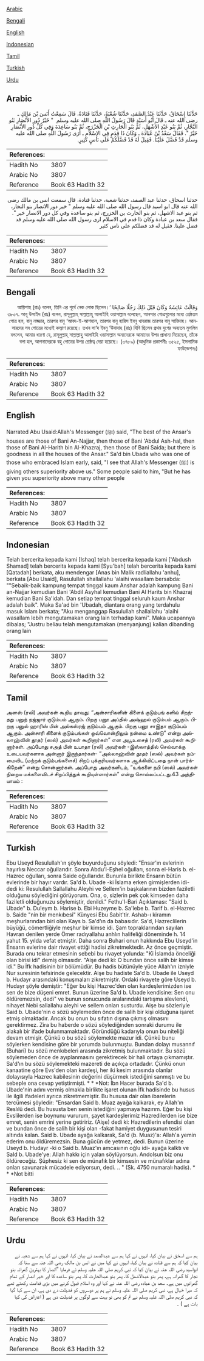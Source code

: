 [Arabic](#arabic)

[Bengali](#bengali)

[English](#english)

[Indonesian](#indonesian)

[Tamil](#tamil)

[Turkish](#turkish)

[Urdu](#urdu)

## Arabic


<div dir="rtl" lang="ar" style={{fontSize:'larger',backgroundColor:'#f8f9fa',padding:20}}>
حَدَّثَنَا إِسْحَاقُ، حَدَّثَنَا عَبْدُ الصَّمَدِ، حَدَّثَنَا شُعْبَةُ، حَدَّثَنَا قَتَادَةُ، قَالَ سَمِعْتُ أَنَسَ بْنَ مَالِكٍ ـ رضى الله عنه ـ قَالَ أَبُو أُسَيْدٍ قَالَ رَسُولُ اللَّهِ صلى الله عليه وسلم ‏ "‏ خَيْرُ دُورِ الأَنْصَارِ بَنُو النَّجَّارِ، ثُمَّ بَنُو عَبْدِ الأَشْهَلِ، ثُمَّ بَنُو الْحَارِثِ بْنِ الْخَزْرَجِ، ثُمَّ بَنُو سَاعِدَةَ وَفِي كُلِّ دُورِ الأَنْصَارِ خَيْرٌ ‏"‏‏.‏ فَقَالَ سَعْدُ بْنُ عُبَادَةَ ـ وَكَانَ ذَا قِدَمٍ فِي الإِسْلاَمِ ـ أَرَى رَسُولَ اللَّهِ صلى الله عليه وسلم قَدْ فَضَّلَ عَلَيْنَا‏.‏ فَقِيلَ لَهُ قَدْ فَضَّلَكُمْ عَلَى نَاسٍ كَثِيرٍ‏.‏
</div>
<div style={{backgroundColor:'#f8f9fa',padding:20, marginBottom: 10}}><table> <thead> <tr> <th>References:</th> <th></th> </tr> </thead> <tbody><tr><td>Hadith No</td><td>3807</td></tr><tr><td>Arabic No</td><td>3807</td></tr><tr><td>Reference</td><td>Book 63 Hadith 32</td></tr></tbody></table></div>


<div dir="rtl" lang="ar" style={{fontSize:'larger',backgroundColor:'#f8f9fa',padding:20}}>
حدثنا اسحاق، حدثنا عبد الصمد، حدثنا شعبة، حدثنا قتادة، قال سمعت انس بن مالك رضى الله عنه قال ابو اسيد قال رسول الله صلى الله عليه وسلم " خير دور الانصار بنو النجار، ثم بنو عبد الاشهل، ثم بنو الحارث بن الخزرج، ثم بنو ساعدة وفي كل دور الانصار خير ". فقال سعد بن عبادة وكان ذا قدم في الاسلام ارى رسول الله صلى الله عليه وسلم قد فضل علينا. فقيل له قد فضلكم على ناس كثير
</div>
<div style={{backgroundColor:'#f8f9fa',padding:20, marginBottom: 10}}><table> <thead> <tr> <th>References:</th> <th></th> </tr> </thead> <tbody><tr><td>Hadith No</td><td>3807</td></tr><tr><td>Arabic No</td><td>3807</td></tr><tr><td>Reference</td><td>Book 63 Hadith 32</td></tr></tbody></table></div>

## Bengali


<div dir="rtl" lang="bn" style={{fontSize:'larger',backgroundColor:'#f8f9fa',padding:20}}>
وَقَالَتْ عَائِشَةُ وَكَانَ قَبْلَ ذَلِكَ رَجُلًا صَالِحًا ‘আয়িশাহ (রাঃ) বলেন, তিনি এর পূর্বে নেক লোক ছিলেন। ৩৮০৭. আবূ উসাইদ (রাঃ) বলেন, রাসূলুল্লাহ্ সাল্লাল্লাহু আলাইহি ওয়াসাল্লাম বলেছেন, আনসার গোত্রগুলোর মধ্যে শ্রেষ্ঠতম গোত্র হল, বানু নাজ্জার, তারপর বানু ‘আবদ-ই-আশহাল, তারপর বানু হারিস ইবনু খাযরাজ তারপর বানু সায়িদাহ। আনসারদের সব গোত্রের মধ্যেই কল্যাণ রয়েছে। তখন সা‘দ ইবনু ‘উবাদাহ (রাঃ) যিনি ছিলেন প্রথম যুগের অন্যতম মুসলিম বললেন, আমার ধারণা যে, রাসূলুল্লাহ্ সাল্লাল্লাহু আলাইহি ওয়াসাল্লাম অন্যদেরকে আমাদের উপর প্রাধান্য দিয়েছেন, তাঁকে বলা হল, আপনাদেরকে বহু গোত্রের উপর শ্রেষ্ঠত্ব দেয়া হয়েছে। (৩৭৮৯) (আধুনিক প্রকাশনীঃ ৩৫২৫, ইসলামিক ফাউন্ডেশনঃ)
</div>
<div style={{backgroundColor:'#f8f9fa',padding:20, marginBottom: 10}}><table> <thead> <tr> <th>References:</th> <th></th> </tr> </thead> <tbody><tr><td>Hadith No</td><td>3807</td></tr><tr><td>Arabic No</td><td>3807</td></tr><tr><td>Reference</td><td>Book 63 Hadith 32</td></tr></tbody></table></div>

## English


<div dir="ltr" lang="en" style={{fontSize:'larger',backgroundColor:'#f8f9fa',padding:20}}>
Narrated Abu Usaid:Allah's Messenger (ﷺ) said, "The best of the Ansar's houses are those of Bani An-Najjar, then those of Bani 'Abdul Ash-hal, then those of Bani Al-Harith bin Al-Khazraj, then those of Bani Saida; but there is goodness in all the houses of the Ansar." Sa'd bin Ubada who was one of those who embraced Islam early, said, "I see that Allah's Messenger (ﷺ) is giving others superiority above us." Some people said to him, "But he has given you superiority above many other people
</div>
<div style={{backgroundColor:'#f8f9fa',padding:20, marginBottom: 10}}><table> <thead> <tr> <th>References:</th> <th></th> </tr> </thead> <tbody><tr><td>Hadith No</td><td>3807</td></tr><tr><td>Arabic No</td><td>3807</td></tr><tr><td>Reference</td><td>Book 63 Hadith 32</td></tr></tbody></table></div>

## Indonesian


<div dir="ltr" lang="id" style={{fontSize:'larger',backgroundColor:'#f8f9fa',padding:20}}>
Telah bercerita kepada kami [Ishaq] telah bercerita kepada kami ['Abdush Shamad] telah bercerita kepada kami [Syu'bah] telah bercerita kepada kami [Qatadah] berkata, aku mendengar [Anas bin Malik radliallahu 'anhu], berkata [Abu Usaid], Rasulullah shallallahu 'alaihi wasallam bersabda: ""Sebaik-baik kampung tempat tinggal kaum Anshar adalah kampung Bani an-Najjar kemudian Bani 'Abdil Asyhal kemudian Bani Al Harits bin Khazraj kemudian Bani Sa'idah. Dan setiap tempat tinggal seluruh kaum Anshar adalah baik". Maka Sa'ad bin 'Ubadah, diantara orang yang terdahulu masuk Islam berkata; "Aku menganggap Rasulullah shallallahu 'alaihi wasallam lebih mengutamakan orang lain terhadap kami". Maka ucapannya dibalas; "Justru beliau telah mengutamakan (menyanjung) kalian dibanding orang lain
</div>
<div style={{backgroundColor:'#f8f9fa',padding:20, marginBottom: 10}}><table> <thead> <tr> <th>References:</th> <th></th> </tr> </thead> <tbody><tr><td>Hadith No</td><td>3807</td></tr><tr><td>Arabic No</td><td>3807</td></tr><tr><td>Reference</td><td>Book 63 Hadith 32</td></tr></tbody></table></div>

## Tamil


<div dir="ltr" lang="ta" style={{fontSize:'larger',backgroundColor:'#f8f9fa',padding:20}}>
அனஸ் (ரலி) அவர்கள் கூறிய தாவது: “அன்சாரிகளின் கிளைக் குடும்பங் களில் சிறந்தது பனுந் நஜ்ஜார் குடும்பம் ஆகும். பிறகு பனூ அப்தில் அஷ்ஹல் குடும்பம் ஆகும். பிறகு பனுல் ஹாரிஸ் பின் அல்கஸ்ரஜ் குடும்பம் ஆகும். பிறகு பனூ சாஇதா குடும்பம் ஆகும். அன்சாரி கிளைக் குடும்பங்கள் ஒவ்வொன்றிலும் நன்மை உண்டு” என்று அல்லாஹ்வின் தூதர் (ஸல்) அவர்கள் கூறினார்கள்” என அபூஉசைத் (ரலி) அவர்கள் கூறினார்கள். அப்போது சஅத் பின் உபாதா (ரலி) அவர்கள் -இஸ்லாத்தில் செல்வாக்கு உடையவர்களாக அன்னார் இருந்தார்கள்- “அல்லாஹ்வின் தூதர் (ஸல்) அவர்கள் நம்மைவிட (மற்றக் குடும்பங்களைச்) சிறப் புக்குரியவர்களாக ஆக்கிவிட்டதை நான் பார்க்கிறேன்” என்று சொன்னார்கள். அப்போது அவர்களிடம், “உங்களை நபி (ஸல்) அவர்கள் நிறைய மக்களைவிடச் சிறப்பித்துக் கூறியுள்ளார்கள்” என்று சொல்லப்பட்டது.43 அத்தியாயம் :
</div>
<div style={{backgroundColor:'#f8f9fa',padding:20, marginBottom: 10}}><table> <thead> <tr> <th>References:</th> <th></th> </tr> </thead> <tbody><tr><td>Hadith No</td><td>3807</td></tr><tr><td>Arabic No</td><td>3807</td></tr><tr><td>Reference</td><td>Book 63 Hadith 32</td></tr></tbody></table></div>

## Turkish


<div dir="ltr" lang="tr" style={{fontSize:'larger',backgroundColor:'#f8f9fa',padding:20}}>
Ebu Useyd Resulullah'ın şöyle buyurduğunu söyledi: "Ensar'ın evlerinin hayırlısı Neccar oğullarıdır. Sonra Abdu'l-Eşhel oğulları, sonra el-Haris b. el-Hazrec oğulları, sonra Saide oğullarıdır. Bununla birlikte Ensarın bütün evlerinde bir hayır vardır. Sa'd b. Ubade -ki İslama erken girmişlerden idi- dedi ki: Resulullah Sallallahu Aleyhi ve Sellem'in başkalarının bizden faziletli olduğunu söylediğini görüyorum. Ona, o, sizlerin pek çok kimseden daha faziletli olduğunuzu söylemiştir, denildi." Fethu'l-Bari Açıklaması: "Said b. Ubade" b. Du!eym b. Harise b. Ebi Huzeyme b. Sa'lebe b. Tarif b. el-Hazrec b. Saide "nin bir menkıbesi" Künyesi Ebu Sabit'tir. Ashab-ı kiramın meşhurlarından biri olan Kays b. Sa'd'ın da babasıdır. Sa'd, Hazreclilerin büyüğü, cömertliğiyle meşhur bir kimse idi. Şam topraklarından sayılan Havran denilen yerde Ömer radıyallahu anhlın halifeliği döneminde h. 14 yahut 15. yılda vefat etmiştir. Daha sonra Buhari onun hakkında Ebu Useyd'in Ensarın evlerine dair rivayet ettiği hadisi zikretmektedir. Az önce geçmiştir. Burada onu tekrar etmesinin sebebi bu rivayet yolunda: "Ki İslamda önceliği olan birisi idi" demiş olmasıdır. "Aişe dedi ki: O bundan önce salih bir kimse idi." Bu İfk hadisinin bir bölümüdür. Bu hadis bütünüyle yüce Allah'ın izniyle Nur suresinin tefsirinde gelecektir. Aişe bu hadiste Sa'd b. Ubade ile Useyd b. Hudayr arasındaki konuşmaları zikretmiştir. Ordaki rivayete göre Useyd b. Hudayr şöyle demiştir: "Eğer bu kişi Hazrec'den olan kardeşlerimizden ise sen de bize düşeni emret. Bunun üzerine Sa'd b. Ubade kendisine: Sen onu öldüremezsin, dedi" ve bunun sonucunda aralarındaki tartışma alevlendi, nihayet Nebi sallallahu aleyhi ve sellem onları susturdu. Aişe bu sözleriyle Said b. Ubade'nin o sözü söylemeden önce de salih bir kişi olduğuna işaret etmiş olmaktadır. Ancak bu onun bu sıfatın dışına çıkmış olmasını gerektirmez. Zira bu haberde o sözü söylediğinden sonraki durumu ile alakalı bir ifade bulunmamaktadır. Göründüğü kadarıyla onun bu niteliği devam etmişir. Çünkü o bu sözü söylemekte mazur idi. Çünkü bunu söylerken kendisine göre bir yorumda bulunmuştu. Bundan dolayı musannıf (Buhari) bu sözü menkıbeleri arasında zikretmiş bulunmaktadır. Bu sözü söylemeden önce de ayıplanmasını gerektirecek bir hali ortaya çıkmamıştır. Sa'd'ın bu sözü söylemekteki mazereti de açıkça ortadadır. Çünkü onun kanaatine göre Evs'den olan kardeşi, her iki kesim arasında olanlar dolayısıyla Hazrec kabilesinin değerini düşürmek istediğini sanmıştı ve bu sebeple ona cevap yetiştirmişti. * * *Not: İbn Hacer burada Sa'd b. Ubade'nin adını vermiş olmakla birlikte işaret olunan İfk hadisinde bu husus ile ilgili ifadeleri ayrıca zikretmemiştir. Bu hususa dair olan ibarelerin tercümesi şöyledir: "Ensardan Said b. Muaz ayağa kalkarak, ey Allah'ın Reslılü dedi. Bu hususta ben senin istediğini yapmaya hazırım. Eğer bu kişi Evslilerden ise boynunu vururum, şayet kardeşlerimiz Hazredilerden ise bize emret, senin emrini yerine getiririz. (Aişe) dedi ki: Hazredilerin efendisi olan ve bundan önce de salih bir kişi olan -fakat hamiyet duygusunun tesiri altında kalan. Said b. Ubade ayağa kalkarak, Sa'd (b. Muaz)'a: Allah'a yemin ederim onu öldüremezsin. Buna gücün de yetmez, dedi. Bunun üzerine Useyd b. Hudayr -ki o Said b. Muaz'ın amcasının oğlu idi- ayağa kalktı ve SaId b. Ubade'ye: Allah hakkı için yalan söylüyorsun. Andolsun biz onu öldüreceğiz. Şüphesiz ki sen de münafık bir kimsesin ve münafıklar adına onları savunarak mücadele ediyorsun, dedi. .. " (Sk. 4750 numaralı hadis). * * *Not bitti
</div>
<div style={{backgroundColor:'#f8f9fa',padding:20, marginBottom: 10}}><table> <thead> <tr> <th>References:</th> <th></th> </tr> </thead> <tbody><tr><td>Hadith No</td><td>3807</td></tr><tr><td>Arabic No</td><td>3807</td></tr><tr><td>Reference</td><td>Book 63 Hadith 32</td></tr></tbody></table></div>

## Urdu


<div dir="rtl" lang="ur" style={{fontSize:'larger',backgroundColor:'#f8f9fa',padding:20}}>
ہم سے اسحٰق نے بیان کیا، انہوں نے کہا ہم سے عبدالصمد نے بیان کیا، انہوں نے کہا ہم سے شعبہ نے بیان کیا کہ ہم سے قتادہ نے بیان کیا، انہوں نے کہا میں نے انس بن مالک رضی اللہ عنہ سے سنا کہ ابواسید رضی اللہ عنہ نے بیان کیا کہ نبی کریم صلی اللہ علیہ وسلم نے فرمایا ”انصار کا بہترین گھرانہ بنو نجار کا گھرانہ ہے، پھر بنو عبدالاشھل کا، پھر بنو عبدالحارث کا، پھر بنو ساعدہ کا اور خیر انصار کے تمام گھرانوں میں ہے۔ سعد بن عبادہ رضی اللہ عنہ نے کہا اور وہ اسلام قبول کرنے میں بڑی قدامت رکھتے تھے کہ میرا خیال ہے، نبی کریم صلی اللہ علیہ وسلم نے ہم پر دوسروں کو فضیلت دے دی ہے، ان سے کہا گیا کہ نبی کریم صلی اللہ علیہ وسلم نے تم کو بھی تو بہت سے لوگوں پر فضیلت دی ہے ( اعتراض کی کیا بات ہے ) ۔
</div>
<div style={{backgroundColor:'#f8f9fa',padding:20, marginBottom: 10}}><table> <thead> <tr> <th>References:</th> <th></th> </tr> </thead> <tbody><tr><td>Hadith No</td><td>3807</td></tr><tr><td>Arabic No</td><td>3807</td></tr><tr><td>Reference</td><td>Book 63 Hadith 32</td></tr></tbody></table></div>